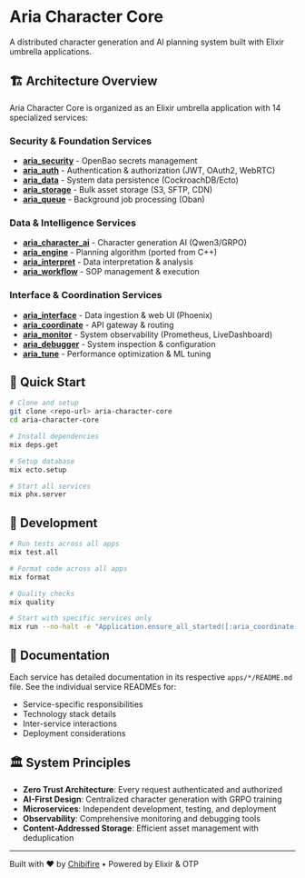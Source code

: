 # Aria Character Core

A distributed character generation and AI planning system built with Elixir umbrella applications.

## 🏗️ Architecture Overview

Aria Character Core is organized as an Elixir umbrella application with 14 specialized services:

### **Security & Foundation Services**
- **[aria_security](apps/aria_security/)** - OpenBao secrets management
- **[aria_auth](apps/aria_auth/)** - Authentication & authorization (JWT, OAuth2, WebRTC)
- **[aria_data](apps/aria_data/)** - System data persistence (CockroachDB/Ecto)
- **[aria_storage](apps/aria_storage/)** - Bulk asset storage (S3, SFTP, CDN)
- **[aria_queue](apps/aria_queue/)** - Background job processing (Oban)

### **Data & Intelligence Services**
- **[aria_character_ai](apps/aria_character_ai/)** - Character generation AI (Qwen3/GRPO)
- **[aria_engine](apps/aria_engine/)** - Planning algorithm (ported from C++)
- **[aria_interpret](apps/aria_interpret/)** - Data interpretation & analysis
- **[aria_workflow](apps/aria_workflow/)** - SOP management & execution

### **Interface & Coordination Services**
- **[aria_interface](apps/aria_interface/)** - Data ingestion & web UI (Phoenix)
- **[aria_coordinate](apps/aria_coordinate/)** - API gateway & routing
- **[aria_monitor](apps/aria_monitor/)** - System observability (Prometheus, LiveDashboard)
- **[aria_debugger](apps/aria_debugger/)** - System inspection & configuration
- **[aria_tune](apps/aria_tune/)** - Performance optimization & ML tuning

## 🚀 Quick Start

```bash
# Clone and setup
git clone <repo-url> aria-character-core
cd aria-character-core

# Install dependencies
mix deps.get

# Setup database
mix ecto.setup

# Start all services
mix phx.server
```

## 🔧 Development

```bash
# Run tests across all apps
mix test.all

# Format code across all apps  
mix format

# Quality checks
mix quality

# Start with specific services only
mix run --no-halt -e "Application.ensure_all_started([:aria_coordinate, :aria_interface])"
```

## 📖 Documentation

Each service has detailed documentation in its respective `apps/*/README.md` file. See the individual service READMEs for:

- Service-specific responsibilities
- Technology stack details
- Inter-service interactions
- Deployment considerations

## 🏛️ System Principles

- **Zero Trust Architecture**: Every request authenticated and authorized
- **AI-First Design**: Centralized character generation with GRPO training
- **Microservices**: Independent development, testing, and deployment
- **Observability**: Comprehensive monitoring and debugging tools
- **Content-Addressed Storage**: Efficient asset management with deduplication

---

Built with ❤️ by [Chibifire](https://chibifire.com) • Powered by Elixir & OTP
